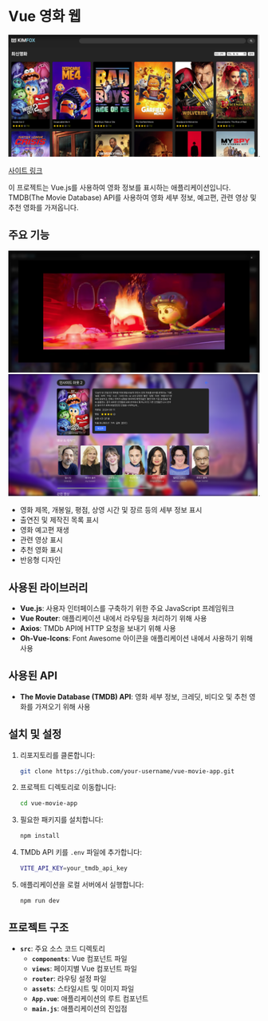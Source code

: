 # Vue 영화 웹

<img src="/img/KIM_FOX01.png">

[사이트 링크](https://miento-movie.web.app/)

이 프로젝트는 Vue.js를 사용하여 영화 정보를 표시하는 애플리케이션입니다. TMDB(The Movie Database) API를 사용하여 영화 세부 정보, 예고편, 관련 영상 및 추천 영화를 가져옵니다.

## 주요 기능

<img src="/img/KIM_FOX02.png">
<img src="/img/KIM_FOX03.png">

- 영화 제목, 개봉일, 평점, 상영 시간 및 장르 등의 세부 정보 표시
- 출연진 및 제작진 목록 표시
- 영화 예고편 재생
- 관련 영상 표시
- 추천 영화 표시
- 반응형 디자인

## 사용된 라이브러리

- **Vue.js**: 사용자 인터페이스를 구축하기 위한 주요 JavaScript 프레임워크
- **Vue Router**: 애플리케이션 내에서 라우팅을 처리하기 위해 사용
- **Axios**: TMDb API에 HTTP 요청을 보내기 위해 사용
- **Oh-Vue-Icons**: Font Awesome 아이콘을 애플리케이션 내에서 사용하기 위해 사용

## 사용된 API

- **The Movie Database (TMDB) API**: 영화 세부 정보, 크레딧, 비디오 및 추천 영화를 가져오기 위해 사용

## 설치 및 설정

1. 리포지토리를 클론합니다:

   ```bash
   git clone https://github.com/your-username/vue-movie-app.git
   ```

2. 프로젝트 디렉토리로 이동합니다:

   ```bash
   cd vue-movie-app
   ```

3. 필요한 패키지를 설치합니다:

   ```bash
   npm install
   ```

4. TMDb API 키를 `.env` 파일에 추가합니다:

   ```bash
   VITE_API_KEY=your_tmdb_api_key
   ```

5. 애플리케이션을 로컬 서버에서 실행합니다:
   ```bash
   npm run dev
   ```

## 프로젝트 구조

- **`src`**: 주요 소스 코드 디렉토리
  - **`components`**: Vue 컴포넌트 파일
  - **`views`**: 페이지별 Vue 컴포넌트 파일
  - **`router`**: 라우팅 설정 파일
  - **`assets`**: 스타일시트 및 이미지 파일
  - **`App.vue`**: 애플리케이션의 루트 컴포넌트
  - **`main.js`**: 애플리케이션의 진입점
